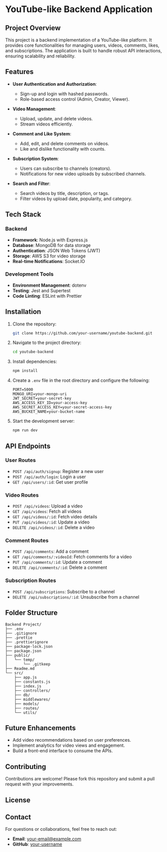# YouTube-like Backend Application

## Project Overview

This project is a backend implementation of a YouTube-like platform. It provides core functionalities for managing users, videos, comments, likes, and subscriptions. The application is built to handle robust API interactions, ensuring scalability and reliability.

## Features

- **User Authentication and Authorization**:
    - Sign-up and login with hashed passwords.
    - Role-based access control (Admin, Creator, Viewer).

- **Video Management**:
    - Upload, update, and delete videos.
    - Stream videos efficiently.

- **Comment and Like System**:
    - Add, edit, and delete comments on videos.
    - Like and dislike functionality with counts.

- **Subscription System**:
    - Users can subscribe to channels (creators).
    - Notifications for new video uploads by subscribed channels.

- **Search and Filter**:
    - Search videos by title, description, or tags.
    - Filter videos by upload date, popularity, and category.

## Tech Stack

### Backend
- **Framework**: Node.js with Express.js
- **Database**: MongoDB for data storage
- **Authentication**: JSON Web Tokens (JWT)
- **Storage**: AWS S3 for video storage
- **Real-time Notifications**: Socket.IO

### Development Tools
- **Environment Management**: dotenv
- **Testing**: Jest and Supertest
- **Code Linting**: ESLint with Prettier

## Installation

1. Clone the repository:
   ```bash
   git clone https://github.com/your-username/youtube-backend.git
   ```
2. Navigate to the project directory:
   ```bash
   cd youtube-backend
   ```
3. Install dependencies:
   ```bash
   npm install
   ```
4. Create a `.env` file in the root directory and configure the following:
   ```env
   PORT=5000
   MONGO_URI=your-mongo-uri
   JWT_SECRET=your-secret-key
   AWS_ACCESS_KEY_ID=your-access-key
   AWS_SECRET_ACCESS_KEY=your-secret-access-key
   AWS_BUCKET_NAME=your-bucket-name
   ```
5. Start the development server:
   ```bash
   npm run dev
   ```

## API Endpoints

### User Routes
- `POST /api/auth/signup`: Register a new user
- `POST /api/auth/login`: Login a user
- `GET /api/users/:id`: Get user profile

### Video Routes
- `POST /api/videos`: Upload a video
- `GET /api/videos`: Fetch all videos
- `GET /api/videos/:id`: Fetch video details
- `PUT /api/videos/:id`: Update a video
- `DELETE /api/videos/:id`: Delete a video

### Comment Routes
- `POST /api/comments`: Add a comment
- `GET /api/comments/:videoId`: Fetch comments for a video
- `PUT /api/comments/:id`: Update a comment
- `DELETE /api/comments/:id`: Delete a comment

### Subscription Routes
- `POST /api/subscriptions`: Subscribe to a channel
- `DELETE /api/subscriptions/:id`: Unsubscribe from a channel

## Folder Structure

```plaintext
Backend Project/
├── .env
├── .gitignore
├── .prettie
├── .prettierignore
├── package-lock.json
├── package.json
├── public/
│   └── temp/
│       └── .gitkeep
├── Readme.md
└── src/
    ├── app.js
    ├── constants.js
    ├── index.js
    ├── controllers/
    ├── db/
    ├── middlewares/
    ├── models/
    ├── routes/
    └── utils/

```

## Future Enhancements
- Add video recommendations based on user preferences.
- Implement analytics for video views and engagement.
- Build a front-end interface to consume the APIs.

## Contributing

Contributions are welcome! Please fork this repository and submit a pull request with your improvements.

## License

[//]: # (This project is licensed under the [MIT License]&#40;LICENSE&#41;.)

## Contact

For questions or collaborations, feel free to reach out:
- **Email**: your-email@example.com
- **GitHub**: [your-username](https://github.com/your-username)

